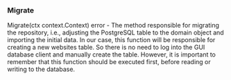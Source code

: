 ### Migrate
Migrate(ctx context.Context) error - The method responsible for migrating the repository, i.e., adjusting the PostgreSQL table to the domain object and importing the initial data. In our case, this function will be responsible for creating a new websites table. So there is no need to log into the GUI database client and manually create the table. However, it is important to remember that this function should be executed first, before reading or writing to the database. 
